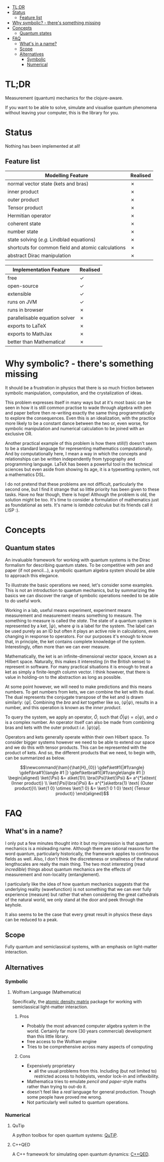 - [TL;DR](#sec-1)
- [Status](#sec-2)
  - [Feature list](#sec-2-1)
- [Why symbolic? - there's something missing](#sec-3)
- [Concepts](#sec-4)
  - [Quantum states](#sec-4-1)
- [FAQ](#sec-5)
  - [What's in a name?](#sec-5-1)
  - [Scope](#sec-5-2)
  - [Alternatives](#sec-5-3)
    - [Symbolic](#sec-5-3-1)
    - [Numerical](#sec-5-3-2)


# TL;DR<a id="sec-1"></a>

Measurement (quantum) mechanics for the clojure-aware.

If you want to be able to solve, simulate and visualise quantum phenomena without leaving your computer, this is the library for you.

# Status<a id="sec-2"></a>

Nothing has been implemented at all!

## Feature list<a id="sec-2-1"></a>

| Modelling Feature                                  | Realised |
|-------------------------------------------------- |-------- |
| normal vector state (kets and bras)                | ✗        |
| inner product                                      | ✗        |
| outer product                                      | ✗        |
| Tensor product                                     | ✗        |
| Hermitian operator                                 | ✗        |
| coherent state                                     | ✗        |
| number state                                       | ✗        |
| state solving (*e.g.* Lindblad equations)          | ✗        |
| shortcuts for common field and atomic calculations | ✗        |
| abstract Dirac manipulation                        | ✗        |

| Implementation Feature         | Realised |
|------------------------------ |-------- |
| free                           | ✓        |
| open-source                    | ✓        |
| extensible                     | ✓        |
| runs on JVM                    | ✓        |
| runs in browser                | ✗        |
| parallelisable equation solver | ✗        |
| exports to LaTeX               | ✗        |
| exports to MathJax             | ✗        |
| better than Mathematica!       | ✗        |

# Why symbolic? - there's something missing<a id="sec-3"></a>

It should be a frustration in physics that there is so much friction between symbolic manipulation, computation, and the crystalization of ideas.

This problem expresses itself in many ways but at it's most basic can be seen in how it is still common practise to wade through algebra with pen and paper before then re-writing exactly the same thing programmatically to explore the consequences. Even this is an idealization, with the practice more likely to be a constant dance between the two or, even worse, for symbolic manipulation and numerical calculation to be joined with an exclusive OR.

Another practical example of this problem is how there still(!) doesn't seem to be a standard language for representing mathematics computationally. And by computationally here, I mean a way in which the concepts and relationships can be written independently from typography and programming language. LaTeX has beeen a powerful tool in the technical sciences but even aside from showing its age, it is a typesetting system, not a mathematics DSL.

I do not pretend that these problems are not difficult, particularly the second one, but I find it strange that so little priority has been given to these tasks. Have no fear though, there is hope! Although the problem is old, the solution might be too. It's time to consider a formulation of mathematics just as foundational as sets. It's name is *lambda calculus* but its friends call it LISP :).

# Concepts<a id="sec-4"></a>

## Quantum states<a id="sec-4-1"></a>

An invaluable framework for working with quantum systems is the Dirac formalism for describing quantum states. To be competitive with pen and paper (if not pencil&#x2026;), a symbolic quantum algebra system should be able to approach this elegance.

To illustrate the basic operations we need, let's consider some examples. This is not an introduction to quantum mechanics, but by summarizing the basics we can discover the range of symbolic operations needed to be able to do useful work.

Working in a lab, useful means experiment, experiment means measurement and measurement means something to measure. The something to measure is called the *state*. The state of a quantum system is represented by a ket, $`|\psi\rangle`$, where $`\psi`$ is a label for the system. The label can be used purely as an ID but often it plays an active role in calculations, even changing in response to operators. For our purposes it's enough to know that, in principle, the ket contains complete knowledge of the system. Interestingly, often more than we can ever measure.

Mathematically, the ket is an infinite-dimensional vector space, known as a Hilbert space. Naturally, this makes it interesting (in the British sense) to represent in software. For many practical situations it is enough to treat a ket as simply a finite-length column vector. I think however, that there is value in holding-on to the abstraction as long as possible.

At some point however, we will need to make predictions and this means numbers. To get numbers from kets, we can combine the ket with its dual. The dual represents the conjugate transpose of the ket and is drawn similarly: $`\langle\psi|`$. Combining the *bra* and *ket* together like so, $`\langle\psi|\psi\rangle`$, results in a number, and this operation is known as the *inner product*.

To query the system, we apply an operator, $`\hat{O}`$, such that $`\hat{O} |\psi\rangle = o |\psi\rangle`$, and $`o`$ is a complex number. An operator itself can also be made from combining bras and kets with the outer product *i.e.* $`|\psi\rangle\langle\psi|`$.

Operators and kets generally operate within their own Hilbert space. To consider bigger systems however we need to be able to extend our space and we do this with tensor products. This can be represented with the product of kets. And so, the different products that we need, to begin with, can be summarized as below.
```math
\newcommand{\ham}{\hat{H}_{0}}
\gdef\ket#1{|#1\rangle} 
\gdef\bra#1{\langle #1 |} 
\gdef\ketbra#1{|#1\rangle\langle #1 |} 
\begin{aligned}
\ket{\Psi} &= a\ket{1}\\
  \bra{\Psi}\ket{\Psi} &= a^{*}a\text{     (Inner product)} \\
  \ket{\Psi}\bra{\Psi} &= a^{*}a\ketbra{1} \text{     (Outer product)}\\
\ket{1 0} \otimes \ket{1 0} &= \ket{1 0 1 0} \text{     (Tensor product)}
\end{aligned}
```

# FAQ<a id="sec-5"></a>

## What's in a name?<a id="sec-5-1"></a>

I only put a few minutes thought into it but my impression is that quantum mechanics is a misleading name. Although there are rational reasons for the word quantum, particularly historically, the framework applies to continuous fields as well. Also, I don't think the discreteness or smallness of the natural lengthscales are really the main thing. The two most interesting (read *incredible*) things about quantum mechanics are the effects of measurement and non-locality (entanglement).

I particularly like the idea of how quantum mechanics suggests that the underlying reality (wavefunction) is not something that we can ever fully experience (measure) but rather that when considering the great cathedrals of the natural world, we only stand at the door and peek through the keyhole.

It also seems to be the case that every great result in physics these days can be reduced to a peak.

## Scope<a id="sec-5-2"></a>

Fully quantum and semiclassical systems, with an emphasis on light-matter interaction.

## Alternatives<a id="sec-5-3"></a>

### Symbolic<a id="sec-5-3-1"></a>

1.  Wolfram Language (Mathematica)

    Specifically, the [atomic density matrix](http://rochesterscientific.com/ADM/) package for working with semiclassical light-matter interaction.
    
    1.  Pros
    
        -   Probably the most advanced computer algebra system in the world. Certainly far more (30 years commercial) development than this little library.
        -   free access to the Wolfram engine
        -   Tries to be comprehensive across many aspects of computing
    
    2.  Cons
    
        -   Expensively proprietary
            -   all the usual problems from this. Including (but not limited to) restricted access to hobbyists, vendor lock-in and inflexibility.
        -   Mathematica tries to emulate *pencil and paper*-style maths rather than trying to out-do it.
        -   doesn't feel like a *real* language for general production. Though some people have proved me wrong.
        -   Not particularly well suited to quantum operations.

### Numerical<a id="sec-5-3-2"></a>

1.  QuTip

    A python toolbox for open quantum systems: [QuTiP](http://qutip.org/).

2.  C++QED

    A C++ framework for simulating open quantum dynamics: [C++QED](http://cppqed.sourceforge.net/cppqed/html/index.html).
